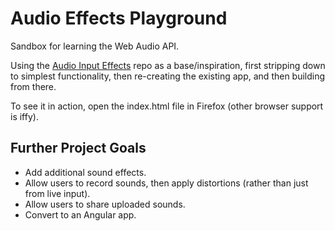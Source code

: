 # Audio Effects Playground

Sandbox for learning the Web Audio API.

Using the [Audio Input Effects](https://github.com/cwilso/Audio-Input-Effects) repo as a base/inspiration, first stripping down to simplest functionality, then re-creating the existing app, and then building from there.

To see it in action, open the index.html file in Firefox (other browser support is iffy).

## Further Project Goals

* Add additional sound effects.
* Allow users to record sounds, then apply distortions (rather than just from live input).
* Allow users to share uploaded sounds.
* Convert to an Angular app.